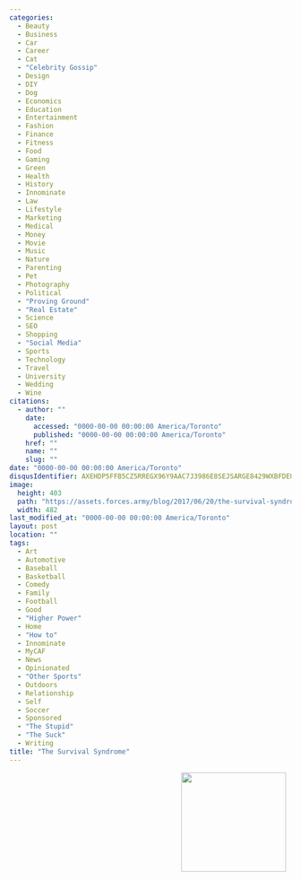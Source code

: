 ```yaml
---
categories:
  - Beauty
  - Business
  - Car
  - Career
  - Cat
  - "Celebrity Gossip"
  - Design
  - DIY
  - Dog
  - Economics
  - Education
  - Entertainment
  - Fashion
  - Finance
  - Fitness
  - Food
  - Gaming
  - Green
  - Health
  - History
  - Innominate
  - Law
  - Lifestyle
  - Marketing
  - Medical
  - Money
  - Movie
  - Music
  - Nature
  - Parenting
  - Pet
  - Photography
  - Political
  - "Proving Ground"
  - "Real Estate"
  - Science
  - SEO
  - Shopping
  - "Social Media"
  - Sports
  - Technology
  - Travel
  - University
  - Wedding
  - Wine
citations:
  - author: ""
    date:
      accessed: "0000-00-00 00:00:00 America/Toronto"
      published: "0000-00-00 00:00:00 America/Toronto"
    href: ""
    name: ""
    slug: ""
date: "0000-00-00 00:00:00 America/Toronto"
disqusIdentifier: AXEHDP5FFB5CZ5RREGX96Y9AAC7J3986E8SEJSARGE8429WXBFDEUABKHADRTKJZN863ZQMBB8H72PQG2MAG5DW9TEFX4P6DFDC9
image:
  height: 403
  path: "https://assets.forces.army/blog/2017/06/20/the-survival-syndrome/hotlink-ok/strong-arm-steady_482x403.png"
  width: 482
last_modified_at: "0000-00-00 00:00:00 America/Toronto"
layout: post
location: ""
tags:
  - Art
  - Automotive
  - Baseball
  - Basketball
  - Comedy
  - Family
  - Football
  - Good
  - "Higher Power"
  - Home
  - "How to"
  - Innominate
  - MyCAF
  - News
  - Opinionated
  - "Other Sports"
  - Outdoors
  - Relationship
  - Self
  - Soccer
  - Sponsored
  - "The Stupid"
  - "The Suck"
  - Writing
title: "The Survival Syndrome"
---
```


<img alt="" height="" src="{{ site.uri.assets }}/blog/2017/06/20/the-survival-syndrome/.png" style="border: 0px; float: right; margin-bottom: 10px; margin-left: 10px;" width="" />

<img alt="" height="177" src="{{ site.uri.assets }}/blog/2017/06/20/the-survival-syndrome/combat-ptsd_187x177.png"
  style="border: 0px; float: right; margin-bottom: 10px; margin-left: 10px;" width="187" />
<p>
  
</p>
